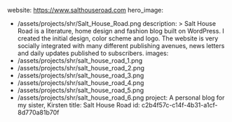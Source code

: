 website: https://www.salthouseroad.com
hero_image:
  - /assets/projects/shr/Salt_House_Road.png
description: >
  Salt House Road is a literature, home design and fashion blog built on WordPress. I created the
  initial design, color scheme and logo. The website is very socially integrated with many different
  publishing avenues, news letters and daily updates published to subscribers.
images:
  - /assets/projects/shr/salt_house_road_1.png
  - /assets/projects/shr/salt_house_road_2.png
  - /assets/projects/shr/salt_house_road_3.png
  - /assets/projects/shr/salt_house_road_4.png
  - /assets/projects/shr/salt_house_road_5.png
  - /assets/projects/shr/salt_house_road_6.png
project: A personal blog for my sister, Kirsten
title: Salt House Road
id: c2b4f57c-c14f-4b31-a1cf-8d770a81b70f
